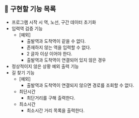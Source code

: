 ## 🚀 구현할 기능 목록

- 프로그램 시작 시 역, 노선, 구간 데이터 초기화
- 입력역 검증 기능
    - [예외]
        - 출발역과 도착역이 같을 수 없다.
        - 존재하지 않는 역을 입력할 수 없다.
        - 2 글자 이상 이어야 한다.
        - 출발역과 도착역이 연결되어 있지 않은 경우
- 정상적이지 않은 상황 예외 출력 기능
- 길 찾기 기능
    - [예외]
        - 출발역과 도착역이 연결되지 않으면 경로를 조회할 수 없다.
    - 최단시간
        - 최단거리를 구해 출력한다.
    - 최소시간
        - 최소시간 거리 목록을 출력한다.
